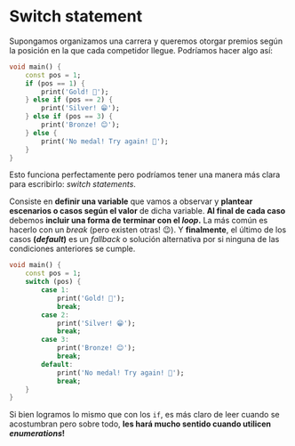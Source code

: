 # Switch statement

Supongamos organizamos una carrera y queremos otorgar premios según la posición en la que cada competidor llegue. Podríamos hacer algo así:

```dart
void main() {
    const pos = 1;
    if (pos == 1) {
        print('Gold! 🤩');
    } else if (pos == 2) {
        print('Silver! 😁');       
    } else if (pos == 3) {
        print('Bronze! 😊');
    } else {
        print('No medal! Try again! 💪');
    }
}
```

Esto funciona perfectamente pero podríamos tener una manera más clara para escribirlo: _switch statements_.

Consiste en __definir una variable__ que vamos a observar y __plantear escenarios o casos según el valor__ de dicha variable. __Al final de cada caso__ debemos __incluir una forma de terminar con el _loop_.__ La más común es hacerlo con un _break_ (pero existen otras! 😉). Y __finalmente__, el último de los casos __(_default_)__ es un _fallback_ o solución alternativa por si ninguna de las condiciones anteriores se cumple.

```dart
void main() {
    const pos = 1;
    switch (pos) {
        case 1:
            print('Gold! 🤩');
            break;
        case 2:
            print('Silver! 😁');       
            break;
        case 3:
            print('Bronze! 😊');
            break;
        default:
            print('No medal! Try again! 💪');
            break;
    }
}
```

Si bien logramos lo mismo que con los `if`, es más claro de leer cuando se acostumbran pero sobre todo, __les hará mucho sentido cuando utilicen _enumerations_!__
